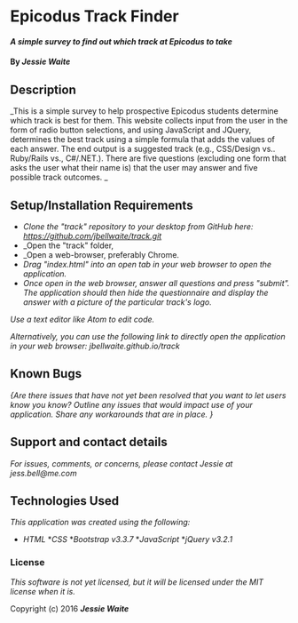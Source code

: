 # Epicodus Track Finder

#### _A simple survey to find out which track at Epicodus to take_

#### By _**Jessie Waite**_

## Description

_This is a simple survey to help prospective Epicodus students determine which track is best for them. This website collects input from the user in the form of radio button selections, and using JavaScript and JQuery, determines the best track using a simple formula that adds the values of each answer. The end output is a suggested track (e.g., CSS/Design vs.. Ruby/Rails vs., C#/.NET.). There are five questions (excluding one form that asks the user what their name is) that the user may answer and five possible track outcomes. _

## Setup/Installation Requirements

* _Clone the "track" repository to your desktop from GitHub here: https://github.com/jbellwaite/track.git_
* _Open the "track" folder,
* _Open a web-browser, preferably Chrome.
* _Drag "index.html" into an open tab in your web browser to open the application._
* _Once open in the web browser, answer all questions and press "submit". The application should then hide the questionnaire and  display the answer with a picture of the particular track's logo._

 _Use a text editor like Atom to edit code._

_Alternatively, you can use the following link to directly open the application in your web browser: jbellwaite.github.io/track_

## Known Bugs

_{Are there issues that have not yet been resolved that you want to let users know you know?  Outline any issues that would impact use of your application.  Share any workarounds that are in place. }_

## Support and contact details

_For issues, comments, or concerns, please contact Jessie at jess.bell@me.com_

## Technologies Used

_This application was created using the following:_
* _HTML_
*_CSS_
*_Bootstrap v3.3.7_
*_JavaScript_
*_jQuery v3.2.1_

### License

*This software is not yet licensed, but it will be licensed under the MIT license when it is.*

Copyright (c) 2016 **_Jessie Waite_**
